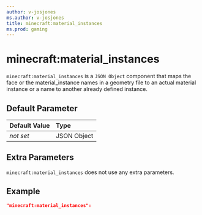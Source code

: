 ```yaml
---
author: v-josjones
ms.author: v-josjones
title: minecraft:material_instances
ms.prod: gaming
---
```


# minecraft:material_instances

`minecraft:material_instances` is a `JSON Object` component that maps the face or the material_instance names in a geometry file to an actual material instance or a name to another already defined instance.

## Default Parameter

|Default Value|Type |
|:----|:----|
|*not set*| JSON Object|

## Extra Parameters

`minecraft:material_instances` does not use any extra parameters.

## Example

```json
"minecraft:material_instances":
```
